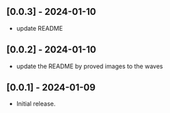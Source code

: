 ## [0.0.3] - 2024-01-10

- update README 

## [0.0.2] - 2024-01-10

- update the README by proved images to the waves

## [0.0.1] - 2024-01-09

- Initial release.
